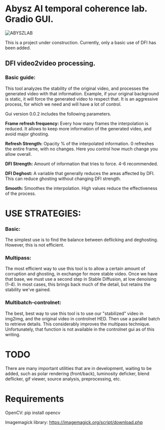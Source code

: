 # Abysz AI temporal coherence lab. Gradio GUI.

![ABYSZLAB](https://user-images.githubusercontent.com/112580728/225008840-da2cbf6a-18ac-471a-9594-3c99b675096c.png)

This is a project under construction. Currently, only a basic use of DFI has been added.

## DFI video2video processing.

### Basic guide:
This tool analyzes the stability of the original video, and processes the generated video with that information. Example, if your original background is static, it will force the generated video to respect that. It is an aggressive process, for which we need and will have a lot of control.

Gui version 0.0.2 includes the following parameters.

**Frame refresh frequency:** Every how many frames the interpolation is reduced. It allows to keep more information of the generated video, and avoid major ghosting.

**Refresh Strength:** Opacity % of the interpolated information. 0 refreshes the entire frame, with no changes. Here you control how much change you allow overall.

**DFI Strength:** Amount of information that tries to force. 4-6 recommended.

**DFI Deghost:** A variable that generally reduces the areas affected by DFI. This can reduce ghosting without changing DFI strength.

**Smooth:** Smoothes the interpolation. High values reduce the effectiveness of the process.

# USE STRATEGIES:

### Basic: 
The simplest use is to find the balance between deflicking and deghosting. However, this is not efficient.

### Multipass:
The most efficient way to use this tool is to allow a certain amount of corruption and ghosting, in exchange for more stable video. Once we have that base, we must use a second step in Stable Diffusion, at low denoising (1-4). In most cases, this brings back much of the detail, but retains the stability we've gained.

### Multibatch-controlnet: 
The best, best way to use this tool is to use our "stabilized" video in img2img, and the original video in controlnet HED. Then use a parallel batch to retrieve details. This considerably improves the multipass technique. Unfortunately, that function is not available in the controlnet gui as of this writing.

# TODO
There are many important utilities that are in development, waiting to be added, such as polar rendering (front/back), luminosity deficker, blend deflicker, gif viewer, source analysis, preprocessing, etc.

# Requirements

OpenCV: pip install opencv

Imagemagick library: https://imagemagick.org/script/download.php
